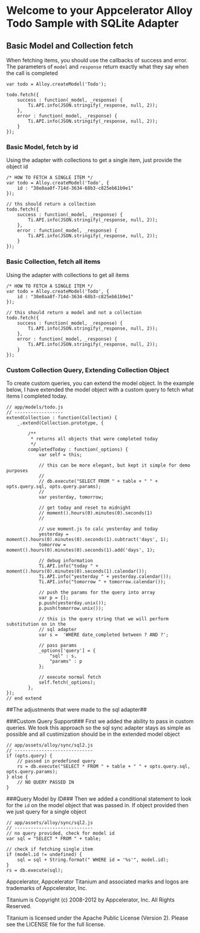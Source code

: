 # Welcome to your Appcelerator Alloy Todo Sample with SQLite Adapter #

## Basic Model and Collection fetch ##

When fetching items, you should use the callbacks of success and error. The parameters
of `model` and `response` return exactly what they say when the call is completed

	var todo = Alloy.createModel('Todo');
	
	todo.fetch({
		success : function(_model, _response) {
		    Ti.API.info(JSON.stringify(_response, null, 2));
		},
		error : function(_model, _response) {
		    Ti.API.info(JSON.stringify(_response, null, 2));
		}
	});

### Basic Model, fetch by id ###
Using the adapter with collections to get a single item, just provide the object id

	/* HOW TO FETCH A SINGLE ITEM */
	var todo = Alloy.createModel('Todo', {
	    id : "38e8aa8f-714d-3634-68b3-c825eb61b9e1"
	});
	
	// ths should return a collection
	todo.fetch({
		success : function(_model, _response) {
		    Ti.API.info(JSON.stringify(_response, null, 2));
		},
		error : function(_model, _response) {
		    Ti.API.info(JSON.stringify(_response, null, 2));
		}
	});


### Basic Collection, fetch all items ###
Using the adapter with collections to get all items

	/* HOW TO FETCH A SINGLE ITEM */
	var todo = Alloy.createModel('Todo', {
	    id : "38e8aa8f-714d-3634-68b3-c825eb61b9e1"
	});
	
	// this should return a model and not a collection
	todo.fetch({
		success : function(_model, _response) {
		    Ti.API.info(JSON.stringify(_response, null, 2));
		},
		error : function(_model, _response) {
		    Ti.API.info(JSON.stringify(_response, null, 2));
		}
	});

### Custom Collection Query, Extending Collection Object ###
To create custom queries, you can extend the model object. In the example below,
I have extended the model object with a custom query to fetch what items I completed
today.

	// app/models/todo.js
	// ------------------
	extendCollection : function(Collection) {
		_.extend(Collection.prototype, {

	        /**
	         * returns all objects that were completed today
	         */
	        completedToday : function(_options) { 
	            var self = this;

	            // this can be more elegant, but kept it simple for demo purposes
	            //
	            // db.execute("SELECT FROM " + table + " " + opts.query.sql, opts.query.params);
	            //
	            var yesterday, tomorrow;

	            // get today and reset to midnight
				// moment().hours(0).minutes(0).seconds(1)
				//
				
				// use moment.js to calc yesterday and today
	            yesterday = moment().hours(0).minutes(0).seconds(1).subtract('days', 1);
	            tomorrow = moment().hours(0).minutes(0).seconds(1).add('days', 1);

	            // debug information
	            Ti.API.info("today " + moment().hours(0).minutes(0).seconds(1).calendar());
	            Ti.API.info("yesterday " + yesterday.calendar());
	            Ti.API.info("tomorrow " + tomorrow.calendar());

				// push the params for the query into array
	            var p = [];
	            p.push(yesterday.unix());
	            p.push(tomorrow.unix());
				
				// this is the query string that we will perform substitution on in the 
				// sql adapter
				var s =  'WHERE date_completed between ? AND ?';
				
	            // pass params
	            _options['query'] = {
	                "sql" : s,
	                "params" : p
	            };
				
				// execute normal fetch
	            self.fetch(_options);
	        },
    });
    // end extend


##The adjustments that were made to the sql adapter##

###Custom Query Support###
First we added the ability to pass in custom queries. We took this approach so the sql sync adapter stays as simple as possible and all custimization should be in the extended
model object

	// app/assets/alloy/sync/sql2.js
	// -----------------------------
	if (opts.query) {
	    // passed in predefined query
	    rs = db.execute("SELECT * FROM " + table + " " + opts.query.sql, opts.query.params);
	} else {
		// NO QUERY PASSED IN
	}

###Query Model by ID###
Then we added a conditional statement to look for the `id` on the model object that was passed in. If object provided then we just query for a single object

	// app/assets/alloy/sync/sql2.js
	// -----------------------------
	// no query provided, check for model id
	var sql = "SELECT * FROM " + table;

	// check if fetching single item
	if (model.id != undefined) {
	    sql = sql + String.format(" WHERE id = '%s'", model.id);
	}
	rs = db.execute(sql);

Appcelerator, Appcelerator Titanium and associated marks and logos are 
trademarks of Appcelerator, Inc. 

Titanium is Copyright (c) 2008-2012 by Appcelerator, Inc. All Rights Reserved.

Titanium is licensed under the Apache Public License (Version 2). Please
see the LICENSE file for the full license.

